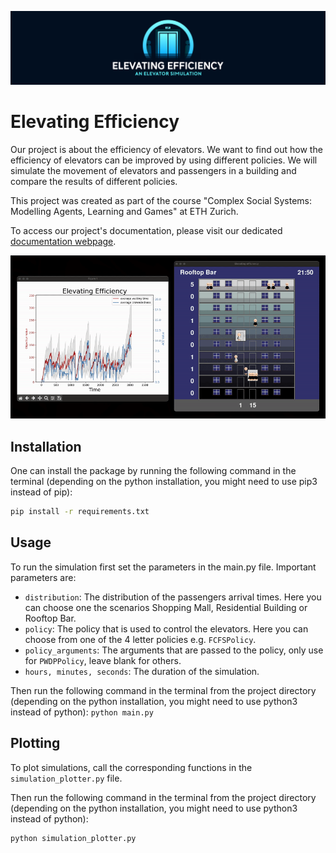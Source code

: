 ![Elevating Efficiency Logo](img/Elevating-Efficiency-Logo.svg)

# Elevating Efficiency
Our project is about the efficiency of elevators. We want to find out how the efficiency of elevators can be improved by using different policies. We will simulate the movement of elevators and passengers in a building and compare the results of different policies.

This project was created as part of the course "Complex Social Systems: Modelling Agents, Learning and Games" at ETH Zurich.

To access our project's documentation, please visit our dedicated [documentation webpage](https://silvan-m.github.io/ElevatingEfficiency/).

![Elevator Showcase](img/Elevator-Showcase.gif)

## Installation
One can install the package by running the following command in the terminal (depending on the python installation, you might need to use pip3 instead of pip):

```bash
pip install -r requirements.txt
```

## Usage
To run the simulation first set the parameters in the main.py file. 
Important parameters are:
- `distribution`: The distribution of the passengers arrival times. Here you can choose one the scenarios Shopping Mall, Residential Building or Rooftop Bar.
- `policy`: The policy that is used to control the elevators. Here you can choose from one of the 4 letter policies e.g. `FCFSPolicy`.
- `policy_arguments`: The arguments that are passed to the policy, only use for `PWDPPolicy`, leave blank for others.
- `hours, minutes, seconds`: The duration of the simulation.

Then run the following command in the terminal from the project directory (depending on the python installation, you might need to use python3 instead of python):
```python main.py```

## Plotting
To plot simulations, call the corresponding functions in the `simulation_plotter.py` file.

Then run the following command in the terminal from the project directory (depending on the python installation, you might need to use python3 instead of python):
```bash
python simulation_plotter.py
```